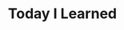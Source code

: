 ---
title: "Today I Learned"
description: "Things I've learned. And which I look up myself - quite often!"
---